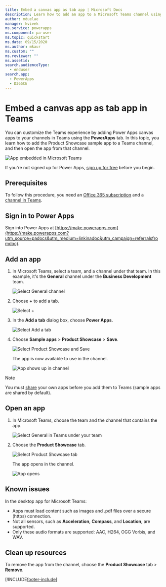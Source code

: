 ```yaml
---
title: Embed a canvas app as tab app | Microsoft Docs
description: Learn how to add an app to a Microsoft Teams channel using the PowerApps tab so that people you've shared the app with can open it in that channel.
author: mduelae
manager: kvivek
ms.service: powerapps
ms.component: pa-user
ms.topic: quickstart
ms.date: 09/15/2020
ms.author: mkaur
ms.custom: ""
ms.reviewer: ""
ms.assetid: 
search.audienceType: 
  - enduser
search.app: 
  - PowerApps
  - D365CE
---
```


# Embed a canvas app as tab app in Teams

You can customize the Teams experience by adding Power Apps canvas apps to your channels in Teams using the **PowerApps** tab. In this topic, you learn how to add the Product Showcase sample app to a Teams channel, and then open the app from that channel. 

![App embedded in Microsoft Teams](media/open-app-embedded-in-teams/embedded-app.png "App embedded in Microsoft Teams")

If you're not signed up for Power Apps, [sign up for free](https://make.powerapps.com/signup?redirect=marketing&email=) before you begin.

## Prerequisites

To follow this procedure, you need an [Office 365 subscription](https://signup.microsoft.com/Signup?OfferId=467eab54-127b-42d3-b046-3844b860bebf&dl=O365_BUSINESS_PREMIUM&ali=1) and a [channel in Teams](https://www.youtube.com/watch?v=he2f1quaR7M).

## Sign in to Power Apps

Sign into Power Apps at [https://make.powerapps.com](https://make.powerapps.com?utm_source=padocs&utm_medium=linkinadoc&utm_campaign=referralsfromdoc).

## Add an app

1. In Microsoft Teams, select a team, and a channel under that team. In this example, it's the **General** channel under the **Business Development** team.

    ![Select General channel](media/open-app-embedded-in-teams/teams-select-channel.png "Select General channel")

2. Choose **+** to add a tab.

    ![Select +](media/open-app-embedded-in-teams/teams-add-tab.png "Select +")

3. In the **Add a tab** dialog box, choose **Power Apps**.

    ![Select Add a tab](media/open-app-embedded-in-teams/add-a-tab.png "Select Add a tab")

4. Choose **Sample apps** > **Product Showcase** > **Save**.

    ![Select Product Showcase and Save](media/open-app-embedded-in-teams/select-an-app.png "Select Product Showcase and Save")

    The app is now available to use in the channel.

    ![App shows up in channel](media/open-app-embedded-in-teams/app-in-channel.png "App shows up in channel")

> [!NOTE]
> You must [share](../maker/canvas-apps/share-app.md) your own apps before you add them to Teams (sample apps are shared by default).

## Open an app

1. In Microsoft Teams, choose the team and the channel that contains the app.

    ![Select General in Teams under your team](media/open-app-embedded-in-teams/teams-select-channel.png "Select General in Teams under your team")

2. Choose the **Product Showcase** tab.

    ![Select Product Showcase tab](media/open-app-embedded-in-teams/open-tab.png "Select Product Showcase tab")

    The app opens in the channel.

    ![App opens](media/open-app-embedded-in-teams/app-in-channel.png "App opens")

## Known issues

In the desktop app for Microsoft Teams:

* Apps must load content such as images and .pdf files over a secure (https) connection.
* Not all sensors, such as **Acceleration**, **Compass**, and **Location**, are supported.
* Only these audio formats are supported: AAC, H264, OGG Vorbis, and WAV.

## Clean up resources

To remove the app from the channel, choose the **Product Showcase** tab > **Remove**.


[!INCLUDE[footer-include](../includes/footer-banner.md)]